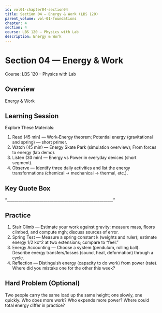 ```yaml
---
id: vol01-chapter04-section04
title: Section 04 — Energy & Work (LBS 120)
parent_volume: vol-01-foundations
chapter: 4
section: 4
course: LBS 120 – Physics with Lab
description: Energy & Work
---
```



# Section 04 — Energy & Work
Course: LBS 120 – Physics with Lab

## Overview
Energy & Work


## Learning Session
Explore These Materials:
1. Read (45 min) — Work‑Energy theorem; Potential energy (gravitational and spring) — short primer.  
2. Watch (45 min) — Energy Skate Park (simulation overview); From forces to energy (lab demo).  
3. Listen (30 min) — Energy vs Power in everyday devices (short segment).  
4. Observe — Identify three daily activities and list the energy transformations (chemical → mechanical → thermal, etc.).

## Key Quote Box
“_______________________________________________________”

## Practice
1. Stair Climb — Estimate your work against gravity: measure mass, floors climbed, and compute mgh; discuss sources of error.  
2. Spring Test — Measure a spring constant k (weights and ruler); estimate energy 1/2 kx^2 at two extensions; compare to “feel.”  
3. Energy Accounting — Choose a system (pendulum, rolling ball). Describe energy transfers/losses (sound, heat, deformation) through a cycle.  
4. Reflection — Distinguish energy (capacity to do work) from power (rate). Where did you mistake one for the other this week?

## Hard Problem (Optional)
Two people carry the same load up the same height; one slowly, one quickly. Who does more work? Who expends more power? Where could total energy differ in practice?